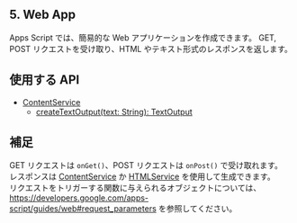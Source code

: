 ## 5. Web App

Apps Script では、簡易的な Web アプリケーションを作成できます。
GET, POST リクエストを受け取り、HTML やテキスト形式のレスポンスを返します。

## 使用する API
- [ContentService](https://developers.google.com/apps-script/reference/content/content-service)
    - [createTextOutput(text: String): TextOutput](https://developers.google.com/apps-script/reference/content/content-service#createtextoutputcontent)

## 補足
GET リクエストは `onGet()`、POST リクエストは `onPost()` で受け取れます。  
レスポンスは [ContentService](https://developers.google.com/apps-script/reference/content/content-service) か [HTMLService](https://developers.google.com/apps-script/reference/html/html-service) を使用して生成できます。  
リクエストをトリガーする関数に与えられるオブジェクトについては、https://developers.google.com/apps-script/guides/web#request_parameters を参照してください。